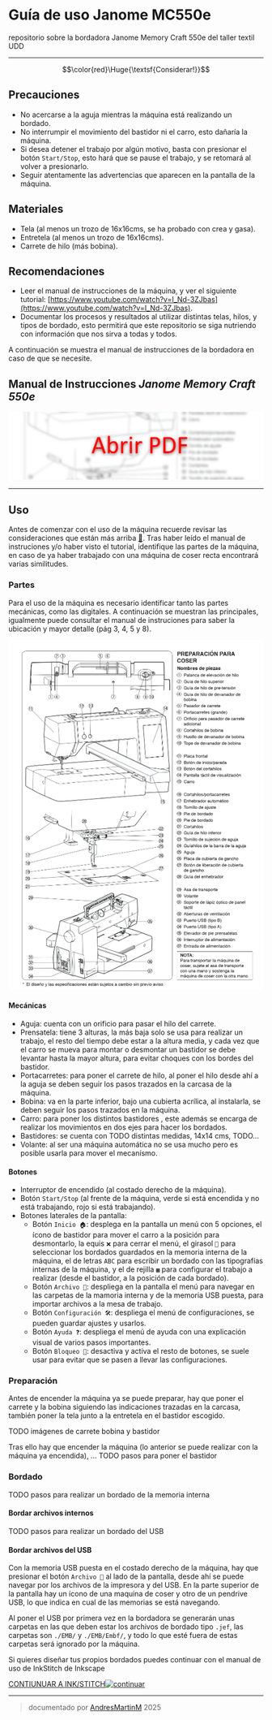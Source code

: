 # Guía de uso Janome MC550e
repositorio sobre la bordadora Janome Memory Craft 550e del taller textil UDD

------------------------

$$\color{red}\Huge{\textsf{Considerar!}}$$

## Precauciones

- No acercarse a la aguja mientras la máquina está realizando un bordado.
- No interrumpir el movimiento del bastidor ni el carro, esto dañaría la máquina.
- Si desea detener el trabajo por algún motivo, basta con presionar el botón `Start/Stop`, esto hará que se pause el trabajo, y se retomará al volver a presionarlo.
- Seguir atentamente las advertencias que aparecen en la pantalla de la máquina.

## Materiales

- Tela (al menos un trozo de 16x16cms, se ha probado con crea y gasa).
- Entretela (al menos un trozo de 16x16cms).
- Carrete de hilo (más bobina).

## Recomendaciones

- Leer el manual de instrucciones de la máquina, y ver el siguiente tutorial: [https://www.youtube.com/watch?v=I_Nd-3ZJbas](https://www.youtube.com/watch?v=I_Nd-3ZJbas).
- Documentar los procesos y resultados al utilizar distintas telas, hilos, y tipos de bordado, esto permitirá que este repositorio se siga nutriendo con información que nos sirva a todas y todos.


A continuación se muestra el manual de instrucciones de la bordadora en caso de que se necesite.

## **Manual de Instrucciones** *Janome Memory Craft 550e*

[![foto](img/shotPDF.png)](https://andresmartinm.github.io/janomeMC550e-udd/manualPDF.html)

---

## Uso

Antes de comenzar con el uso de la máquina recuerde revisar las consideraciones que están más arriba [🔗](#precauciones). Tras haber leído el manual de instruciones y/o haber visto el tutorial, identifique las partes de la máquina, en caso de ya haber trabajado con una máquina de coser recta encontrará varias similitudes.

### Partes

Para el uso de la máquina es necesario identificar tanto las partes mecánicas, como las digitales. A continuación se muestran las principales, igualmente puede consultar el manual de instruciones para saber la ubicación y mayor detalle (pág 3, 4, 5 y 8).

![esquema de las partes extraida del manual](img/partes.png)

#### Mecánicas

- Aguja: cuenta con un orificio para pasar el hilo del carrete.
- Prensatela: tiene 3 alturas, la más baja solo se usa para realizar un trabajo, el resto del tiempo debe estar a la altura media, y cada vez que el carro se mueva para montar o desmontar un bastidor se debe levantar hasta la mayor altura, para evitar choques con los bordes del bastidor.
- Portacarretes: para poner el carrete de hilo, al poner el hilo desde ahí a la aguja se deben seguir los pasos trazados en la carcasa de la máquina.
- Bobina: va en la parte inferior, bajo una cubierta acrílica, al instalarla, se deben seguir los pasos trazados en la máquina.
- Carro: para poner los distintos bastidores , este además se encarga de realizar los movimientos en dos ejes para hacer los bordados.
- Bastidores: se cuenta con TODO distintas medidas, 14x14 cms, TODO...
- Volante: al ser una máquina automática no se usa mucho pero es posible usarla para mover el mecanísmo.

#### Botones

- Interruptor de encendido (al costado derecho de la máquina).
- Botón `Start/Stop` (al frente de la máquina, verde si está encendida y no está trabajando, rojo si está trabajando).
- Botones laterales de la pantalla:
    - Botón `Inicio 🏠`: desplega en la pantalla un menú con 5 opciones, el ícono de bastidor para mover el carro a la posición para desmontarlo, la equis `❌` para cerrar el menú, el girasol `🌻` para seleccionar los bordados guardados en la memoria interna de la máquina, el de letras `ABC` para escribir un bordado con las tipografías internas de la máquina, y el de rejilla `▦` para configurar el trabajo a realizar (desde el bastidor, a la posición de cada bordado).
    - Botón `Archivo 📁`: despliega en la pantalla el menú para navegar en las carpetas de la mamoria interna y de la memoria USB puesta, para importar archivos a la mesa de trabajo.
    - Botón `Configuración 🛠️`: despliega el menú de configuraciones, se pueden guardar ajustes y usarlos.
    - Botón `Ayuda ❓`: despliega el menú de ayuda con una explicación visual de varios pasos importantes.
    - Botón `Bloqueo 🔑`: desactiva y activa el resto de botones, se suele usar para evitar que se pasen a llevar las configuraciones.

### Preparación

Antes de encender la máquina ya se puede preparar, hay que poner el carrete y la bobina siguiendo las indicaciones trazadas en la carcasa, también poner la tela junto a la entretela en el bastidor escogido.

TODO imágenes de carrete bobina y bastidor

Tras ello hay que encender la máquina (lo anterior se puede realizar con la máquina ya encendida), ... TODO pasos para poner el bastidor

### Bordado

TODO pasos para realizar un bordado de la memoria interna

#### Bordar archivos internos

TODO pasos para realizar un bordado del USB

#### Bordar archivos del USB

Con la memoria USB puesta en el costado derecho de la máquina, hay que presionar el botón `Archivo 📁` al lado de la pantalla, desde ahí se puede navegar por los archivos de la impresora y del USB. En la parte superior de la pantalla hay un ícono de una maquina de coser y otro de un pendrive USB, lo que indica en cual de las memorias se está navegando.

Al poner el USB por primera vez en la bordadora se generarán unas carpetas en las que deben estar los archivos de bordado tipo `.jef`, las carpetas son `./EMB/` y `./EMB/Embf/`, y todo lo que esté fuera de estas carpetas será ignorado por la máquina.



Si quieres diseñar tus propios bordados puedes continuar con el manual de uso de InkStitch de Inkscape

[CONTIUNUAR A INK/STITCH](inkstitch/)[![continuar](https://web.archive.org/web/20000829204600/http://www.geocities.com:80/Tokyo/Gulf/6263/next.gif)](inkstitch/)

---
>documentado por [AndresMartinM](https://github.com/AndresMartinM) 2025